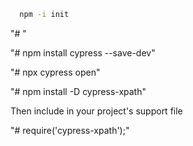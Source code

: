 ```bash
  npm -i init
```
"# "       

"# npm install cypress --save-dev"      

"# npx cypress open"     

"# npm install -D cypress-xpath"      

Then include in your project's support file     

"# require('cypress-xpath');"
